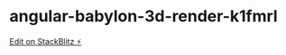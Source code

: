 # angular-babylon-3d-render-k1fmrl

[Edit on StackBlitz ⚡️](https://stackblitz.com/edit/angular-babylon-3d-render-k1fmrl)